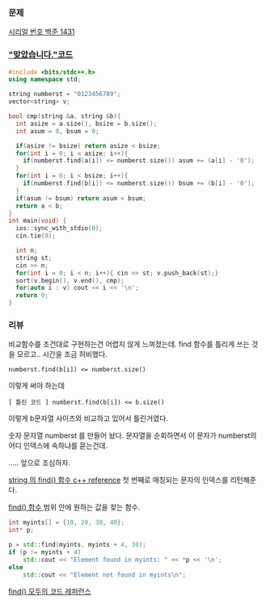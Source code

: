 ### 문제 

[시리얼 번호 백준 1431](https://www.acmicpc.net/problem/1431)


### ["맞았습니다."코드](http://boj.kr/2a86a8a089cf411da1e2e45a01b2c1a6)

```c++
#include <bits/stdc++.h>
using namespace std;

string numberst = "0123456789";
vector<string> v;

bool cmp(string &a, string &b){
  int asize = a.size(), bsize = b.size();
  int asum = 0, bsum = 0;

  if(asize != bsize) return asize < bsize;
  for(int i = 0; i < asize; i++){
    if(numberst.find(a[i]) <= numberst.size()) asum += (a[i] - '0');
  }
  for(int i = 0; i < bsize; i++){
    if(numberst.find(b[i]) <= numberst.size()) bsum += (b[i] - '0');
  }
  if(asum != bsum) return asum < bsum;
  return a < b;
}
int main(void) {
  ios::sync_with_stdio(0);
  cin.tie(0);

  int n;
  string st;
  cin >> n;
  for(int i = 0; i < n; i++){ cin >> st; v.push_back(st);}
  sort(v.begin(), v.end(), cmp);
  for(auto i : v) cout << i << '\n';
  return 0;
}
```

### 리뷰

비교함수를 조건대로 구현하는건 어렵지 않게 느껴졌는데. 
find 함수를 틀리게 쓰는 것을 모르고.. 시간을 조금 허비했다. 

~~~
numberst.find(b[i]) <= numberst.size()
~~~
이렇게 써야 하는데 

~~~
[ 틀린 코드 ] numberst.find(b[i]) <= b.size() 
~~~
이렇게 b문자열 사이즈와 비교하고 있어서 틀린거였다. 

숫자 문자열 numberst 를 만들어 놨다. 
문자열을 순회하면서 이 문자가  numberst의 어디 인덱스에 속하냐를 묻는건데. 

..... 앞으로 조심하자. 


[string 의 find() 함수 c++  reference](https://www.cplusplus.com/reference/string/string/find/)
첫 번째로 매칭되는 문자의 인덱스를 리턴해준다. 

[find() 함수 ](https://www.cplusplus.com/reference/algorithm/find/)
범위 안에 원하는 값을 찾는 함수. 

~~~c++
int myints[] = {10, 20, 30, 40};
int* p;

p = std::find(myints, myints + 4, 30);
if (p != myints + 4)
	std::cout << "Element found in myints: " << *p << '\n';
else
	std::cout << "Element not found in myints\n";
~~~

[find() 모두의 코드 레퍼런스 ](https://modoocode.com/261)
